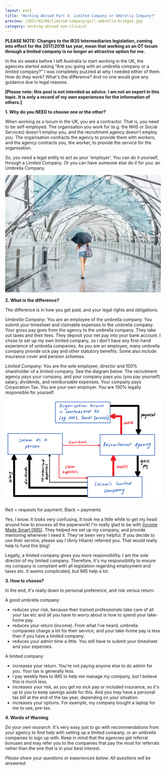 ```yaml
---
layout: post
title: "Working Abroad Part 4: Limited Company or Umbrella Company?"
preview: /2017/02/04/limited-company/girl-umbrella-bridge1.jpg
category: working-abroad non-clinical
---
```


**PLEASE NOTE: Changes to the IR35 Intermediaries legislation, coming into effect for the 2017/2018 tax year, mean that working as an OT locum through a limited company is no longer an attractive option for me.** 

In the six weeks before I left Australia to start working in the UK, the agencies
started asking "Are you going with an umbrella company or a limited company?"
I was completely puzzled at why I needed either of them. How do they work?
What's the difference? And no one would give any guidance due to legal reasons.

**[Please note: this post is not intended as advice. I am not an expert in this topic.
It is only a record of my own experiences for the information of others.]**

**1. Why do you NEED to choose one or the other?**

When working as a locum in the UK, you are a contractor. That is, you need to be
self-employed. The organisation you work for (e.g. the NHS or Social Services)
doesn't employ you, and the recruitment agency doesn't employ you. The organisation
contracts the agency to provide them with workers, and the agency contracts you,
the worker, to provide the service for the organisation.

So, you need a legal entity to act as your 'employer'. You can do it yourself, through
a Limited Company. Or you can have someone else do it for you: an Umbrella Company.

![So many choices!](/2017/02/04/limited-company/girl-umbrella-bridge1.jpg)

**2. What is the difference?**

The difference is in how you get paid, and your legal rights and obligations.

*Umbrella Company:* You are an employee of the umbrella company. You submit your
timesheet and claimable expenses to the umbrella company. Your gross pay goes from
the agency to the umbrella company. They take out taxes and their fees.
They deposit your net pay into your bank account. I chose to set up my own limited company,
so I don't have any first-hand experience of umbrella companies. As you are an employee,
many umbrella company provide sick pay and other statutory benefits.
Some also include insurance cover and pension schemes.

*Limited Company:* You are the sole employee, director and 100% shareholder of a 
limited company. See the diagram below. The recruitment agency pays your company,
and your company pays you (you pay yourself) salary, dividends, and reimbursable 
expenses. Your company pays Corporation Tax. You are your own employer. 
You are 100% legally responsible for yourself.

![Limited Company Diagram](2017/02/04/limited-company/GettingPaid1.png)

<p class="caption">Red = requests for payment, Black = payments</p>

Yes, I know. It looks very confusing. It took me a little while to get my head around
how to process all the paperwork! I'm really glad to be with [Income Made Smart (IMS)](https://incomemadesmart.com/).
They helped me set up my company, and provide mentoring whenever I need it. They've been very helpful.
If you decide to use their service, please say I (Amy Hilaire) referred you. That would
really help to fund this blog!

Legally, a limited company gives you more responsibility. I am the sole director
of my limited company. Therefore, it's my responsibility to ensure my company is
compliant with all legislation regarding employment and taxes etc. It seems complicated,
but IMS help a lot.

**3. How to choose?**

In the end, it's really down to personal preference, and risk versus return.

A good umbrella company:

* reduces your risk, because their trained professionals take care of all your tax etc and all you have to worry about is how to spend your take-home pay.
* reduces your return (income). From what I've heard, umbrella companies charge a lot for their service, and your take-home pay is less than if you have a limited company.
* reduces your admin time a little. You still have to submit your timesheet and your expenses.

A limited company:

* increases your return. You're not paying anyone else to do admin for you. Your tax is generally less.
* I pay weekly fees to IMS to help me manage my company, but I believe this is much less.
* increases your risk, as you get no sick pay or included insurance, so it's up to you to keep savings aside for this. And you may have a personal tax bill at the end of the tax year, depending on your situation.
* increases your options. For example, my company bought a laptop for me to use, pre-tax.

**4. Words of Warning**

*Do your own research.* It's very easy just to go with recommendations from your agency to find help with setting
up a limited company, or an umbrella companies to sign up with. Keep in mind
that the agencies get referral bonuses and may refer you to the companies that
pay the most for referrals rather than the one that is in your best interest.

*Please share your questions or experiences below. All questions will be answered.*
